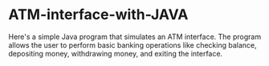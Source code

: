 # ATM-interface-with-JAVA
Here's a simple Java program that simulates an ATM interface. The program allows the user to perform basic banking operations like checking balance, depositing money, withdrawing money, and exiting the interface.
